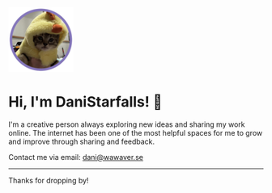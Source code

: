 <img src="https://github.com/DaniStarfalls/DaniStarfalls/blob/5f874142a2ffb920fb63ca6927aa33ace69864b8/starfalls.png" alt="DaniStarfalls' current profile picture" width="128"/>

# Hi, I'm DaniStarfalls! 💫
I'm a creative person always exploring new ideas and sharing my work online. The internet has been one of the most helpful spaces for me to grow and improve through sharing and feedback.

Contact me via email: [dani@wawaver.se](mailto:dani@wawaver.se)

---

Thanks for dropping by!
